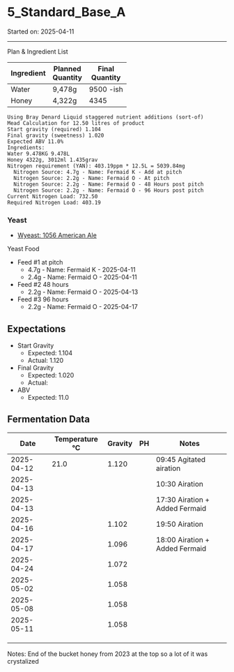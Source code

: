 <h1> 5_Standard_Base_A </h1>
Started on: 2025-04-11
<hr>
Plan & Ingredient List

| Ingredient | Planned<br/>Quantity | Final<br/>Quantity |
|------------|----------------------|--------------------|
| Water      | 9,478g               | 9500 -ish          |
| Honey      | 4,322g               | 4345               |

```
Using Bray Denard Liquid staggered nutrient additions (sort-of)
Mead Calculation for 12.50 litres of product
Start gravity (required) 1.104
Final gravity (sweetness) 1.020
Expected ABV 11.0%
Ingredients:
Water 9.478KG 9.478L
Honey 4322g, 3012ml 1.435grav
Nitrogen requirement (YAN): 403.19ppm * 12.5L = 5039.84mg
  Nitrogen Source: 4.7g - Name: Fermaid K - Add at pitch
  Nitrogen Source: 2.2g - Name: Fermaid O - At pitch
  Nitrogen Source: 2.2g - Name: Fermaid O - 48 Hours post pitch
  Nitrogen Source: 2.2g - Name: Fermaid O - 96 Hours post pitch
Current Nitrogen Load: 732.50
Required Nitrogen Load: 403.19
```

### Yeast

- [Wyeast: 1056 American Ale](https://wyeastlab.com/product/american-ale/)

Yeast Food

- Feed #1 at pitch
    - 4.7g - Name: Fermaid K - 2025-04-11
    - 2.4g - Name: Fermaid O - 2025-04-11
- Feed #2 48 hours
    - 2.2g - Name: Fermaid O - 2025-04-13
- Feed #3 96 hours
    - 2.2g - Name: Fermaid O - 2025-04-17

## Expectations

- Start Gravity
    - Expected: 1.104
    - Actual: 1.120
- Final Gravity
    - Expected: 1.020
    - Actual:
- ABV
    - Expected: 11.0

<h2>Fermentation Data</h2>

| Date       | Temperature °C | Gravity | PH | Notes                           |
|------------|----------------|---------|----|---------------------------------|
| 2025-04-12 | 21.0           | 1.120   |    | 09:45 Agitated airation         |
| 2025-04-13 |                |         |    | 10:30 Airation                  |
| 2025-04-13 |                |         |    | 17:30 Airation + Added Fermaid  |
| 2025-04-16 |                | 1.102   |    | 19:50 Airation                  |
| 2025-04-17 |                | 1.096   |    | 18:00  Airation + Added Fermaid |
| 2025-04-24 |                | 1.072   |    |                                 |
| 2025-05-02 |                | 1.058   |    |                                 |
| 2025-05-08 |                | 1.058   |    |                                 |
| 2025-05-11 |                | 1.058   |    |                                 |
|            |                |         |    |                                 |
|            |                |         |    |                                 |
|            |                |         |    |                                 |

Notes:
End of the bucket honey from 2023 at the top so a lot of it was crystalized

